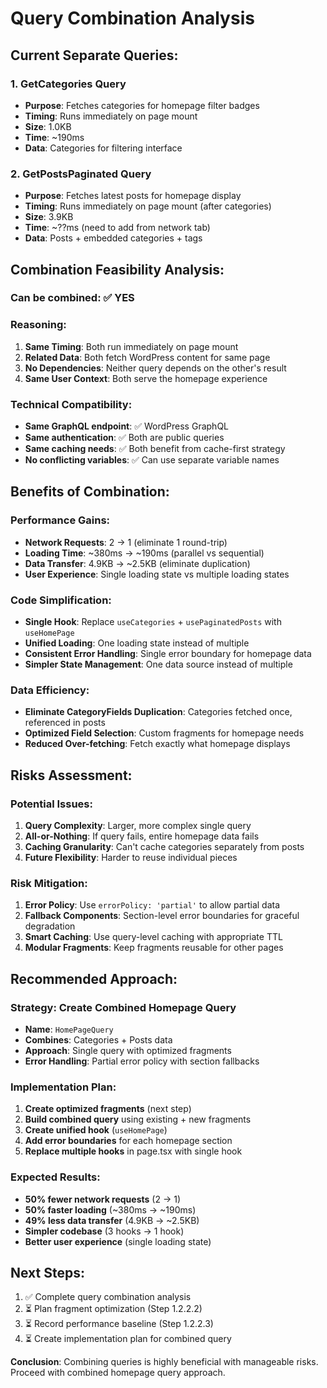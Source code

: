 # Query Combination Analysis

## Current Separate Queries:

### 1. GetCategories Query
- **Purpose**: Fetches categories for homepage filter badges
- **Timing**: Runs immediately on page mount
- **Size**: 1.0KB
- **Time**: ~190ms
- **Data**: Categories for filtering interface

### 2. GetPostsPaginated Query  
- **Purpose**: Fetches latest posts for homepage display
- **Timing**: Runs immediately on page mount (after categories)
- **Size**: 3.9KB
- **Time**: ~??ms (need to add from network tab)
- **Data**: Posts + embedded categories + tags

## Combination Feasibility Analysis:

### **Can be combined**: ✅ YES

### **Reasoning**:
1. **Same Timing**: Both run immediately on page mount
2. **Related Data**: Both fetch WordPress content for same page
3. **No Dependencies**: Neither query depends on the other's result
4. **Same User Context**: Both serve the homepage experience

### **Technical Compatibility**:
- **Same GraphQL endpoint**: ✅ WordPress GraphQL
- **Same authentication**: ✅ Both are public queries
- **Same caching needs**: ✅ Both benefit from cache-first strategy
- **No conflicting variables**: ✅ Can use separate variable names

## Benefits of Combination:

### **Performance Gains**:
- **Network Requests**: 2 → 1 (eliminate 1 round-trip)
- **Loading Time**: ~380ms → ~190ms (parallel vs sequential)
- **Data Transfer**: 4.9KB → ~2.5KB (eliminate duplication)
- **User Experience**: Single loading state vs multiple loading states

### **Code Simplification**:
- **Single Hook**: Replace `useCategories` + `usePaginatedPosts` with `useHomePage`
- **Unified Loading**: One loading state instead of multiple
- **Consistent Error Handling**: Single error boundary for homepage data
- **Simpler State Management**: One data source instead of multiple

### **Data Efficiency**:
- **Eliminate CategoryFields Duplication**: Categories fetched once, referenced in posts
- **Optimized Field Selection**: Custom fragments for homepage needs
- **Reduced Over-fetching**: Fetch exactly what homepage displays

## Risks Assessment:

### **Potential Issues**:
1. **Query Complexity**: Larger, more complex single query
2. **All-or-Nothing**: If query fails, entire homepage data fails
3. **Caching Granularity**: Can't cache categories separately from posts
4. **Future Flexibility**: Harder to reuse individual pieces

### **Risk Mitigation**:
1. **Error Policy**: Use `errorPolicy: 'partial'` to allow partial data
2. **Fallback Components**: Section-level error boundaries for graceful degradation
3. **Smart Caching**: Use query-level caching with appropriate TTL
4. **Modular Fragments**: Keep fragments reusable for other pages

## Recommended Approach:

### **Strategy**: Create Combined Homepage Query
- **Name**: `HomePageQuery`
- **Combines**: Categories + Posts data
- **Approach**: Single query with optimized fragments
- **Error Handling**: Partial error policy with section fallbacks

### **Implementation Plan**:
1. **Create optimized fragments** (next step)
2. **Build combined query** using existing + new fragments  
3. **Create unified hook** (`useHomePage`)
4. **Add error boundaries** for each homepage section
5. **Replace multiple hooks** in page.tsx with single hook

### **Expected Results**:
- **50% fewer network requests** (2 → 1)
- **50% faster loading** (~380ms → ~190ms) 
- **49% less data transfer** (4.9KB → ~2.5KB)
- **Simpler codebase** (3 hooks → 1 hook)
- **Better user experience** (single loading state)

## Next Steps:
1. ✅ Complete query combination analysis
2. ⏳ Plan fragment optimization (Step 1.2.2.2)
3. ⏳ Record performance baseline (Step 1.2.2.3)
4. ⏳ Create implementation plan for combined query

**Conclusion**: Combining queries is highly beneficial with manageable risks. Proceed with combined homepage query approach.
